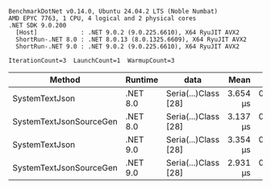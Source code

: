 ```

BenchmarkDotNet v0.14.0, Ubuntu 24.04.2 LTS (Noble Numbat)
AMD EPYC 7763, 1 CPU, 4 logical and 2 physical cores
.NET SDK 9.0.200
  [Host]            : .NET 9.0.2 (9.0.225.6610), X64 RyuJIT AVX2
  ShortRun-.NET 8.0 : .NET 8.0.13 (8.0.1325.6609), X64 RyuJIT AVX2
  ShortRun-.NET 9.0 : .NET 9.0.2 (9.0.225.6610), X64 RyuJIT AVX2

IterationCount=3  LaunchCount=1  WarmupCount=3  

```
| Method                  | Runtime  | data                 | Mean     | Error     | StdDev    | Min      | Max      | Gen0   | Allocated |
|------------------------ |--------- |--------------------- |---------:|----------:|----------:|---------:|---------:|-------:|----------:|
| SystemTextJson          | .NET 8.0 | Seria(...)Class [28] | 3.654 μs | 0.9994 μs | 0.0548 μs | 3.601 μs | 3.710 μs | 0.1259 |   2.07 KB |
| SystemTextJsonSourceGen | .NET 8.0 | Seria(...)Class [28] | 3.137 μs | 0.2468 μs | 0.0135 μs | 3.121 μs | 3.147 μs | 0.1335 |    2.2 KB |
| SystemTextJson          | .NET 9.0 | Seria(...)Class [28] | 3.354 μs | 0.0837 μs | 0.0046 μs | 3.350 μs | 3.359 μs | 0.1259 |   2.07 KB |
| SystemTextJsonSourceGen | .NET 9.0 | Seria(...)Class [28] | 2.931 μs | 0.5182 μs | 0.0284 μs | 2.912 μs | 2.964 μs | 0.1335 |    2.2 KB |
